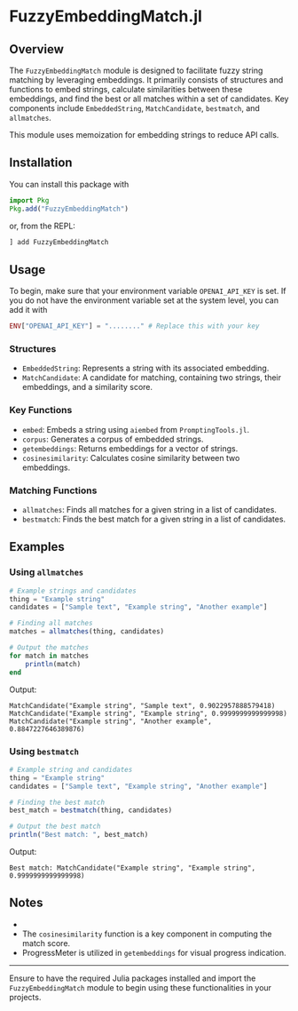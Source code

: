 # FuzzyEmbeddingMatch.jl

## Overview
The `FuzzyEmbeddingMatch` module is designed to facilitate fuzzy string matching by leveraging embeddings. It primarily consists of structures and functions to embed strings, calculate similarities between these embeddings, and find the best or all matches within a set of candidates. Key components include `EmbeddedString`, `MatchCandidate`, `bestmatch`, and `allmatches`.

This module uses memoization for embedding strings to reduce API calls.

## Installation

You can install this package with

```julia
import Pkg
Pkg.add("FuzzyEmbeddingMatch")
```

or, from the REPL:

```julia
] add FuzzyEmbeddingMatch
```

## Usage

To begin, make sure that your environment variable `OPENAI_API_KEY` is set. If you do not have the environment variable set at the system level, you can add it with

```julia
ENV["OPENAI_API_KEY"] = "........" # Replace this with your key
```

### Structures
- `EmbeddedString`: Represents a string with its associated embedding.
- `MatchCandidate`: A candidate for matching, containing two strings, their embeddings, and a similarity score.

### Key Functions
- `embed`: Embeds a string using `aiembed` from `PromptingTools.jl`.
- `corpus`: Generates a corpus of embedded strings.
- `getembeddings`: Returns embeddings for a vector of strings.
- `cosinesimilarity`: Calculates cosine similarity between two embeddings.

### Matching Functions
- `allmatches`: Finds all matches for a given string in a list of candidates.
- `bestmatch`: Finds the best match for a given string in a list of candidates.

## Examples

### Using `allmatches`
```julia
# Example strings and candidates
thing = "Example string"
candidates = ["Sample text", "Example string", "Another example"]

# Finding all matches
matches = allmatches(thing, candidates)

# Output the matches
for match in matches
    println(match)
end
```

Output:

```plaintext
MatchCandidate("Example string", "Sample text", 0.9022957888579418)
MatchCandidate("Example string", "Example string", 0.9999999999999998)
MatchCandidate("Example string", "Another example", 0.8847227646389876)
```

### Using `bestmatch`
```julia
# Example string and candidates
thing = "Example string"
candidates = ["Sample text", "Example string", "Another example"]

# Finding the best match
best_match = bestmatch(thing, candidates)

# Output the best match
println("Best match: ", best_match)
```

Output:

```plaintext
Best match: MatchCandidate("Example string", "Example string", 0.9999999999999998)
```

## Notes
- 
- The `cosinesimilarity` function is a key component in computing the match score.
- ProgressMeter is utilized in `getembeddings` for visual progress indication.

---

Ensure to have the required Julia packages installed and import the `FuzzyEmbeddingMatch` module to begin using these functionalities in your projects.
